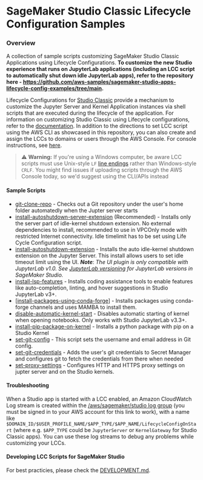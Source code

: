 # SageMaker Studio Classic Lifecycle Configuration Samples

### Overview

A collection of sample scripts customizing SageMaker Studio Classic Applications using Lifecycle Configurations. **To customize the new Studio experience that runs on JupyterLab applications (including an LCC script to automatically shut down idle JupyterLab apps), refer to the repository here - https://github.com/aws-samples/sagemaker-studio-apps-lifecycle-config-examples/tree/main.**

Lifecycle Configurations for [Studio Classic](https://docs.aws.amazon.com/sagemaker/latest/dg/studio.html) provide a mechanism to customize the Jupyter Server and Kernel Application instances via shell scripts that are executed during the lifecycle of the application. For information on customizing Studio Classic using Lifecycle configurations, refer to the [documentation](https://docs.aws.amazon.com/sagemaker/latest/dg/studio-lcc.html). In addition to the directions to set LCC script using the AWS CLI as showcased in this repository, you can also create and assign the LCCs to domains or users through the AWS Console. For console instructions, see [here](https://docs.aws.amazon.com/sagemaker/latest/dg/studio-lcc-create-console.html). 

> ⚠️ **Warning:** If you're using a Windows computer, be aware LCC scripts must use Unix-style `LF` [line endings](https://stackoverflow.com/questions/1552749/difference-between-cr-lf-lf-and-cr-line-break-types) rather than Windows-style `CRLF`. You might find issues if uploading scripts through the AWS Console today, so we'd suggest using the CLI/APIs instead

#### Sample Scripts

* [git-clone-repo](scripts/git-clone-repo) - Checks out a Git repository under the user's home folder automatedly when the Jupter server starts
* [install-autoshutdown-server-extension](scripts/install-autoshutdown-server-extension) (Recommended) - Installs only the server part of idle-kernel shutdown extension. No external dependencies to install, recommended to use in VPCOnly mode with restricted Internet connectivity. Idle timelimit has to be set using Life Cycle Configuration script.
* [install-autoshutdown-extension](scripts/install-autoshutdown-extension) - Installs the auto idle-kernel shutdown extension on the Jupyter Server. This install allows users to set idle timeout limit using the UI. ***Note***: *The UI plugin is only compatible with JupyterLab v1.0. See [JupyterLab versioning](https://docs.aws.amazon.com/sagemaker/latest/dg/studio-jl.html) for JupyterLab versions in SageMaker Studio.*
* [install-lsp-features](scripts/install-lsp-features) - Installs coding assistance tools to enable features like auto-completion, linting, and hover suggestions in Studio JupyterLab v3+.
* [[install-packages-using-conda-forge](scripts/install-packages-using-conda-forge)] - Installs packages using conda-forge channels and uses MAMBA to install them.
* [disable-automatic-kernel-start](disable-automatic-kernel-start) - Disables automatic starting of kernel when opening notebooks. Only works with Studio JupyterLab v3.3+.
* [install-pip-package-on-kernel](scripts/install-pip-package-on-kernel) - Installs a python package with pip on a Studio Kernel
* [set-git-config](scripts/set-git-config) - This script sets the username and email address in Git config.
* [set-git-credentials](scripts/set-git-credentials) - Adds the user's git credentials to Secret Manager and configures git to fetch the credentials from there when needed
* [set-proxy-settings](scripts/set-proxy-settings) - Configures HTTP and HTTPS proxy settings on jupter server and on the Studio kernels.

#### Troubleshooting

When a Studio app is started with a LCC enabled, an Amazon CloudWatch Log stream is created within the [/aws/sagemaker/studio log group](https://console.aws.amazon.com/cloudwatch/home?#logsV2:log-groups/log-group/$252Faws$252Fsagemaker$252Fstudio) (you must be signed in to your AWS account for this link to work), with a name like `$DOMAIN_ID/$USER_PROFILE_NAME/$APP_TYPE/$APP_NAME/LifecycleConfigOnStart` (where e.g. `$APP_TYPE` could be  `JupyterServer` or `KernelGateway` for Studio Classic apps). You can use these log streams to debug any problems while customizing your LCCs.

#### Developing LCC Scripts for SageMaker Studio

For best practicies, please check the [DEVELOPMENT.md](DEVELOPMENT.md).
